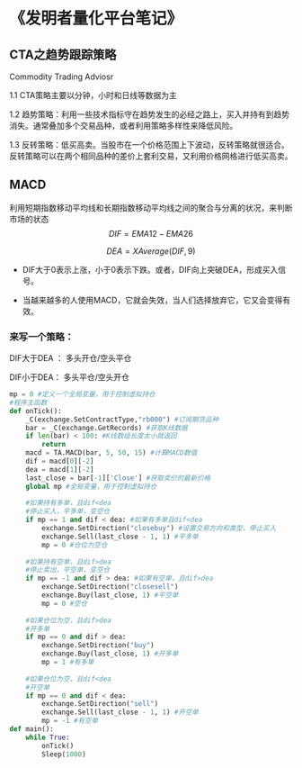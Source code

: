 # 《发明者量化平台笔记》



## CTA之趋势跟踪策略

Commodity Trading Adviosr

1.1 CTA策略主要以分钟，小时和日线等数据为主

1.2 趋势策略：利用一些技术指标守在趋势发生的必经之路上，买入并持有到趋势消失。通常叠加多个交易品种，或者利用策略多样性来降低风险。

1.3 反转策略：低买高卖。当股市在一个价格范围上下波动，反转策略就很适合。反转策略可以在两个相同品种的差价上套利交易，又利用价格网格进行低买高卖。



## MACD

利用短期指数移动平均线和长期指数移动平均线之间的聚合与分离的状况，来判断市场的状态
$$
DIF = EMA12 - EMA26
$$

$$
DEA = XAverage(DIF,9)
$$

- DIF大于0表示上涨，小于0表示下跌。或者，DIF向上突破DEA，形成买入信号。

- 当越来越多的人使用MACD，它就会失效，当人们选择放弃它，它又会变得有效。

### 来写一个策略：

DIF大于DEA ： 多头开仓/空头平仓

DIF小于DEA： 多头平仓/空头开仓

```python
mp = 0 #定义一个全局变量，用于控制虚拟持仓
#程序主函数
def onTick():
    _C(exchange.SetContractType,"rb000") #订阅期货品种
    bar = _C(exchange.GetRecords) #获取K线数据
    if len(bar) < 100: #K线数组长度太小就返回
        return
    macd = TA.MACD(bar, 5, 50, 15) #计算MACD数值
    dif = macd[0][-2]
    dea = macd[1][-2]
    last_close = bar[-1]['Close'] #获取卖价的最新价格
    global mp #全局变量，用于控制虚拟持仓
   	
    #如果持有多单，且dif<dea
    #停止买入，平多单，变空仓
    if mp == 1 and dif < dea: #如果有多单且dif<dea
        exchange.SetDirection("closebuy") #设置交易方向和类型，停止买入
        exchange.Sell(last_close - 1, 1) #平多单
        mp = 0 #仓位为空仓
        
    #如果持有空单，且dif>dea
    #停止卖出，平空单，变空仓
    if mp == -1 and dif > dea: #如果有空单，且dif>dea
        exchange.SetDirection("closesell")
        exchange.Buy(last_close, 1) #平空单
        mp = 0 #空仓
        
    #如果仓位为空，且dif>dea
    #开多单
    if mp == 0 and dif > dea:
        exchange.SetDirection("buy") 
        exchange.Buy(last_close, 1) #开多单
        mp = 1 #有多单
        
    #如果仓位为空，且dif<dea
    #开空单
    if mp == 0 and dif < dea:
        exchange.SetDirection("sell")
        exchange.Sell(last_close - 1, 1) #开空单
        mp = -1 #有空单
def main():
    while True:
        onTick()
        Sleep(1000)
```








